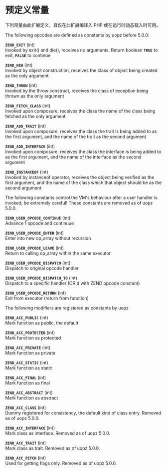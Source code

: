 预定义常量
==========

下列常量由此扩展定义，且仅在此扩展编译入 PHP 或在运行时动态载入时可用。

The following opcodes are defined as constants by uopz before 5.0.0:

**`ZEND_EXIT`** (<span class="type">int</span>)  
<span class="simpara"> Invoked by exit() and die(), receives no
arguments. Return boolean **`TRUE`** to exit, **`FALSE`** to continue
</span>

**`ZEND_NEW`** (<span class="type">int</span>)  
<span class="simpara"> Invoked by object construction, receives the
class of object being created as the only argument </span>

**`ZEND_THROW`** (<span class="type">int</span>)  
<span class="simpara"> Invoked by the throw construct, receives the
class of exception being thrown as the only argument </span>

**`ZEND_FETCH_CLASS`** (<span class="type">int</span>)  
<span class="simpara"> Invoked upon composure, receives the class the
name of the class being fetched as the only argument </span>

**`ZEND_ADD_TRAIT`** (<span class="type">int</span>)  
<span class="simpara"> Invoked upon composure, receives the class the
trait is being added to as the first argument, and the name of the trait
as the second argument </span>

**`ZEND_ADD_INTERFACE`** (<span class="type">int</span>)  
<span class="simpara"> Invoked upon composure, receives the class the
interface is being added to as the first argument, and the name of the
interface as the second argument </span>

**`ZEND_INSTANCEOF`** (<span class="type">int</span>)  
<span class="simpara"> Invoked by instanceof operator, receives the
object being verified as the first argument, and the name of the class
which that object should be as the second argument </span>

The following constants control the VM's behaviour after a user handler
is invoked, be extremely careful! These constants are removed as of uopz
5.0.0.

**`ZEND_USER_OPCODE_CONTINUE`** (<span class="type">int</span>)  
<span class="simpara"> Advance 1 opcode and continuue </span>

**`ZEND_USER_OPCODE_ENTER`** (<span class="type">int</span>)  
<span class="simpara"> Enter into new op\_array without recursion
</span>

**`ZEND_USER_OPCODE_LEAVE`** (<span class="type">int</span>)  
<span class="simpara"> Return to calling op\_array within the same
executor </span>

**`ZEND_USER_OPCODE_DISPATCH`** (<span class="type">int</span>)  
<span class="simpara"> Dispatch to original opcode handler </span>

**`ZEND_USER_OPCODE_DISPATCH_TO`** (<span class="type">int</span>)  
<span class="simpara"> Dispatch to a specific handler (OR'd with ZEND
opcode constant) </span>

**`ZEND_USER_OPCODE_RETURN`** (<span class="type">int</span>)  
<span class="simpara"> Exit from executor (return from function) </span>

The following modifiers are registered as constants by uopz

**`ZEND_ACC_PUBLIC`** (<span class="type">int</span>)  
<span class="simpara"> Mark function as public, the default </span>

**`ZEND_ACC_PROTECTED`** (<span class="type">int</span>)  
<span class="simpara"> Mark function as protected </span>

**`ZEND_ACC_PRIVATE`** (<span class="type">int</span>)  
<span class="simpara"> Mark function as private </span>

**`ZEND_ACC_STATIC`** (<span class="type">int</span>)  
<span class="simpara"> Mark function as static </span>

**`ZEND_ACC_FINAL`** (<span class="type">int</span>)  
<span class="simpara"> Mark function as final </span>

**`ZEND_ACC_ABSTRACT`** (<span class="type">int</span>)  
<span class="simpara"> Mark function as abstract </span>

**`ZEND_ACC_CLASS`** (<span class="type">int</span>)  
<span class="simpara"> Dummy registered for consistency, the default
kind of class entry. Removed as of uopz 5.0.0. </span>

**`ZEND_ACC_INTERFACE`** (<span class="type">int</span>)  
<span class="simpara"> Mark class as interface. Removed as of uopz
5.0.0. </span>

**`ZEND_ACC_TRAIT`** (<span class="type">int</span>)  
<span class="simpara"> Mark class as trait. Removed as of uopz 5.0.0.
</span>

**`ZEND_ACC_FETCH`** (<span class="type">int</span>)  
<span class="simpara"> Used for getting flags only. Removed as of uopz
5.0.0. </span>
